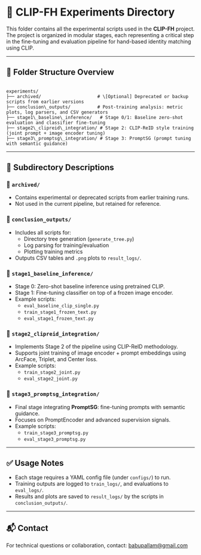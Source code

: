 
# 🧪 CLIP-FH Experiments Directory

This folder contains all the experimental scripts used in the **CLIP-FH** project. The project is organized in modular stages, each representing a critical step in the fine-tuning and evaluation pipeline for hand-based identity matching using CLIP.

---

## 📁 Folder Structure Overview

```

experiments/
├── archived/                     # \[Optional] Deprecated or backup scripts from earlier versions
├── conclusion\_outputs/          # Post-training analysis: metric plots, log parsers, and CSV generators
├── stage1\_baseline\_inference/   # Stage 0/1: Baseline zero-shot evaluation and classifier fine-tuning
├── stage2\_clipreid\_integration/ # Stage 2: CLIP-ReID style training (joint prompt + image encoder tuning)
├── stage3\_promptsg\_integration/ # Stage 3: PromptSG (prompt tuning with semantic guidance)

```

---

## 📍 Subdirectory Descriptions

### 📂 `archived/`
- Contains experimental or deprecated scripts from earlier training runs.
- Not used in the current pipeline, but retained for reference.

### 📂 `conclusion_outputs/`
- Includes all scripts for:
  - Directory tree generation (`generate_tree.py`)
  - Log parsing for training/evaluation
  - Plotting training metrics
- Outputs CSV tables and `.png` plots to `result_logs/`.

### 📂 `stage1_baseline_inference/`
- Stage 0: Zero-shot baseline inference using pretrained CLIP.
- Stage 1: Fine-tuning classifier on top of a frozen image encoder.
- Example scripts:
  - `eval_baseline_clip_single.py`
  - `train_stage1_frozen_text.py`
  - `eval_stage1_frozen_text.py`

### 📂 `stage2_clipreid_integration/`
- Implements Stage 2 of the pipeline using CLIP-ReID methodology.
- Supports joint training of image encoder + prompt embeddings using ArcFace, Triplet, and Center loss.
- Example scripts:
  - `train_stage2_joint.py`
  - `eval_stage2_joint.py`

### 📂 `stage3_promptsg_integration/`
- Final stage integrating **PromptSG**: fine-tuning prompts with semantic guidance.
- Focuses on PromptEncoder and advanced supervision signals.
- Example scripts:
  - `train_stage3_promptsg.py`
  - `eval_stage3_promptsg.py`

---

## ✅ Usage Notes

- Each stage requires a YAML config file (under `configs/`) to run.
- Training outputs are logged to `train_logs/`, and evaluations to `eval_logs/`.
- Results and plots are saved to `result_logs/` by the scripts in `conclusion_outputs/`.

---

## 📬 Contact

For technical questions or collaboration, contact: [babupallam@gmail.com](mailto:babupallam@gmail.com)
